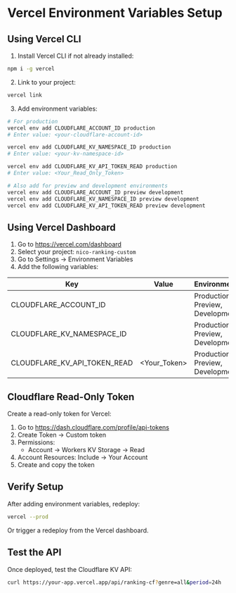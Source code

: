 # Vercel Environment Variables Setup

## Using Vercel CLI

1. Install Vercel CLI if not already installed:
```bash
npm i -g vercel
```

2. Link to your project:
```bash
vercel link
```

3. Add environment variables:
```bash
# For production
vercel env add CLOUDFLARE_ACCOUNT_ID production
# Enter value: <your-cloudflare-account-id>

vercel env add CLOUDFLARE_KV_NAMESPACE_ID production
# Enter value: <your-kv-namespace-id>

vercel env add CLOUDFLARE_KV_API_TOKEN_READ production
# Enter value: <Your_Read_Only_Token>

# Also add for preview and development environments
vercel env add CLOUDFLARE_ACCOUNT_ID preview development
vercel env add CLOUDFLARE_KV_NAMESPACE_ID preview development
vercel env add CLOUDFLARE_KV_API_TOKEN_READ preview development
```

## Using Vercel Dashboard

1. Go to https://vercel.com/dashboard
2. Select your project: `nico-ranking-custom`
3. Go to Settings → Environment Variables
4. Add the following variables:

| Key | Value | Environments |
|-----|-------|--------------|
| CLOUDFLARE_ACCOUNT_ID | <your-cloudflare-account-id> | Production, Preview, Development |
| CLOUDFLARE_KV_NAMESPACE_ID | <your-kv-namespace-id> | Production, Preview, Development |
| CLOUDFLARE_KV_API_TOKEN_READ | <Your_Token> | Production, Preview, Development |

## Cloudflare Read-Only Token

Create a read-only token for Vercel:

1. Go to https://dash.cloudflare.com/profile/api-tokens
2. Create Token → Custom token
3. Permissions:
   - Account → Workers KV Storage → Read
4. Account Resources: Include → Your Account
5. Create and copy the token

## Verify Setup

After adding environment variables, redeploy:

```bash
vercel --prod
```

Or trigger a redeploy from the Vercel dashboard.

## Test the API

Once deployed, test the Cloudflare KV API:

```bash
curl https://your-app.vercel.app/api/ranking-cf?genre=all&period=24h
```